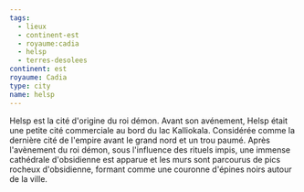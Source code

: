 ```yaml
---
tags:
  - lieux
  - continent-est
  - royaume:cadia
  - helsp
  - terres-desolees
continent: est
royaume: Cadia
type: city
name: helsp
---
```




Helsp est la cité d'origine du roi démon. 
Avant son avénement, Helsp était une petite cité commerciale au bord du lac Kalliokala. Considérée comme la dernière cité de l'empire avant le grand nord et un trou paumé.
Après l'avènement du roi démon, sous l'influence des rituels impis, une immense cathédrale d'obsidienne est apparue et les murs sont parcourus de pics rocheux d'obsidienne, formant comme une couronne d'épines noirs autour de la ville.
